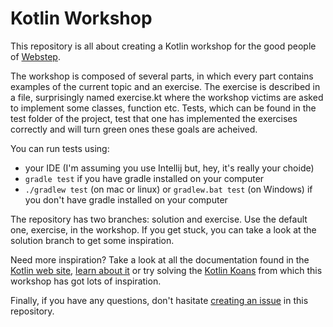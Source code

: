 # Kotlin Workshop

This repository is all about creating a Kotlin workshop for the good people of [Webstep](https://www.webstep.se/). 

The workshop is composed of several parts, in which every part contains examples of the current topic and an exercise. The exercise is described in a file, surprisingly named exercise.kt where the workshop victims are asked to implement some classes, function etc. Tests, which can be found in the test folder of the project, test that one has implemented the exercises correctly and will turn green ones these goals are acheived. 

You can run tests using:
- your IDE (I'm assuming you use Intellij but, hey, it's really your choide) 
- `gradle test` if you have gradle installed on your computer
- `./gradlew test` (on mac or linux) or `gradlew.bat test` (on Windows) if you don't have gradle installed on your computer

The repository has two branches: solution and exercise. Use the default one, exercise, in the workshop. If you get stuck, you can take a look at the solution branch to get some inspiration.

Need more inspiration? Take a look at all the documentation found in the [Kotlin web site](https://kotlinlang.org/), [learn about it](https://kotlinlang.org/docs/reference/) or try solving the [Kotlin Koans](https://kotlinlang.org/docs/tutorials/koans.html) from which this workshop has got lots of inspiration. 

Finally, if you have any questions, don't hasitate [creating an issue](https://github.com/uzilan/scalaworkshop/issues) in this repository.
